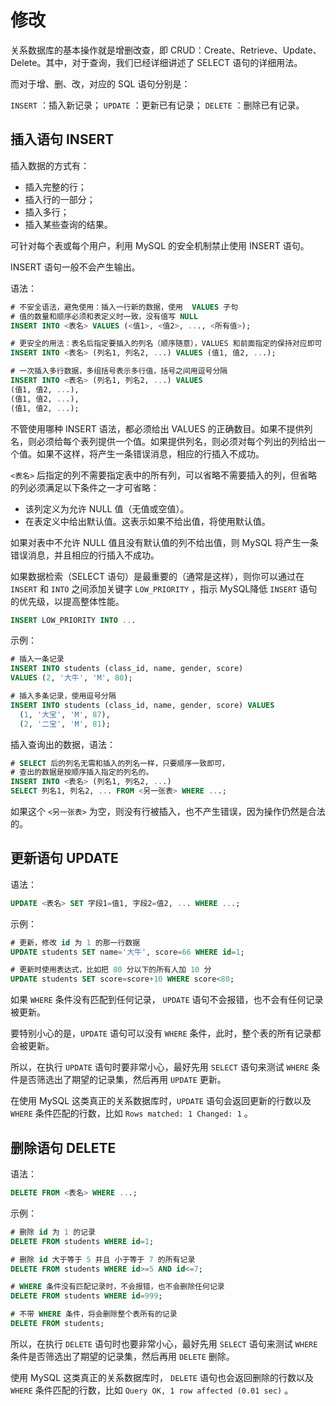 # 修改

关系数据库的基本操作就是增删改查，即 CRUD：Create、Retrieve、Update、Delete。其中，对于查询，我们已经详细讲述了 SELECT 语句的详细用法。

而对于增、删、改，对应的 SQL 语句分别是：

`INSERT` ：插入新记录；
`UPDATE` ：更新已有记录；
`DELETE` ：删除已有记录。

## 插入语句 INSERT

插入数据的方式有：

- 插入完整的行；
- 插入行的一部分；
- 插入多行；
- 插入某些查询的结果。

可针对每个表或每个用户，利用 MySQL 的安全机制禁止使用 INSERT 语句。

INSERT 语句一般不会产生输出。

语法：

```sql
# 不安全语法，避免使用：插入一行新的数据，使用  VALUES 子句
# 值的数量和顺序必须和表定义时一致，没有值写 NULL
INSERT INTO <表名> VALUES (<值1>, <值2>, ..., <所有值>);

# 更安全的用法：表名后指定要插入的列名（顺序随意），VALUES 和前面指定的保持对应即可
INSERT INTO <表名> (列名1, 列名2, ...) VALUES (值1, 值2, ...);

# 一次插入多行数据，多组括号表示多行值，括号之间用逗号分隔
INSERT INTO <表名> (列名1, 列名2, ...) VALUES
(值1, 值2, ...),
(值1, 值2, ...),
(值1, 值2, ...);
```

不管使用哪种 INSERT 语法，都必须给出 VALUES 的正确数目。如果不提供列名，则必须给每个表列提供一个值。如果提供列名，则必须对每个列出的列给出一个值。如果不这样，将产生一条错误消息，相应的行插入不成功。

`<表名>` 后指定的列不需要指定表中的所有列，可以省略不需要插入的列，但省略的列必须满足以下条件之一才可省略：

- 该列定义为允许 NULL 值（无值或空值）。
- 在表定义中给出默认值。这表示如果不给出值，将使用默认值。

如果对表中不允许 NULL 值且没有默认值的列不给出值，则 MySQL 将产生一条错误消息，并且相应的行插入不成功。

如果数据检索（SELECT 语句）是最重要的（通常是这样），则你可以通过在 `INSERT` 和 `INTO` 之间添加关键字 `LOW_PRIORITY` ，指示 MySQL降低 `INSERT` 语句的优先级，以提高整体性能。

```sql
INSERT LOW_PRIORITY INTO ...
```

示例：

```sql
# 插入一条记录
INSERT INTO students (class_id, name, gender, score)
VALUES (2, '大牛', 'M', 80);

# 插入多条记录，使用逗号分隔
INSERT INTO students (class_id, name, gender, score) VALUES
  (1, '大宝', 'M', 87),
  (2, '二宝', 'M', 81);
```

插入查询出的数据，语法：

```sql
# SELECT 后的列名无需和插入的列名一样，只要顺序一致即可，
# 查出的数据是按顺序插入指定的列名的。
INSERT INTO <表名> (列名1, 列名2, ...)
SELECT 列名1, 列名2, ... FROM <另一张表> WHERE ...;
```

如果这个 `<另一张表>` 为空，则没有行被插入，也不产生错误，因为操作仍然是合法的。

## 更新语句 UPDATE

语法：

```sql
UPDATE <表名> SET 字段1=值1, 字段2=值2, ... WHERE ...;
```

示例：

```sql
# 更新，修改 id 为 1 的那一行数据
UPDATE students SET name='大牛', score=66 WHERE id=1;

# 更新时使用表达式，比如把 80 分以下的所有人加 10 分
UPDATE students SET score=score+10 WHERE score<80;
```

如果 `WHERE` 条件没有匹配到任何记录， `UPDATE` 语句不会报错，也不会有任何记录被更新。

要特别小心的是，`UPDATE` 语句可以没有 `WHERE` 条件，此时，整个表的所有记录都会被更新。

所以，在执行 `UPDATE` 语句时要非常小心，最好先用 `SELECT` 语句来测试 `WHERE` 条件是否筛选出了期望的记录集，然后再用 `UPDATE` 更新。

在使用 MySQL 这类真正的关系数据库时，`UPDATE` 语句会返回更新的行数以及 `WHERE` 条件匹配的行数，比如 `Rows matched: 1 Changed: 1` 。

## 删除语句 DELETE

语法：

```sql
DELETE FROM <表名> WHERE ...;
```

示例：

```sql
# 删除 id 为 1 的记录
DELETE FROM students WHERE id=1;

# 删除 id 大于等于 5 并且 小于等于 7 的所有记录
DELETE FROM students WHERE id>=5 AND id<=7;

# WHERE 条件没有匹配记录时，不会报错，也不会删除任何记录
DELETE FROM students WHERE id=999;

# 不带 WHERE 条件，将会删除整个表所有的记录
DELETE FROM students;
```

所以，在执行 `DELETE` 语句时也要非常小心，最好先用 `SELECT` 语句来测试 `WHERE` 条件是否筛选出了期望的记录集，然后再用 `DELETE` 删除。

使用 MySQL 这类真正的关系数据库时， `DELETE` 语句也会返回删除的行数以及 `WHERE` 条件匹配的行数，比如 `Query OK, 1 row affected (0.01 sec)` 。

































